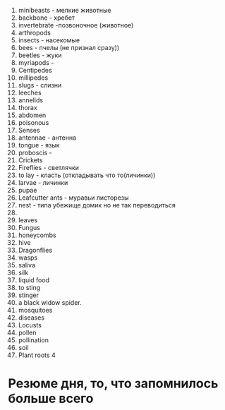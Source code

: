 

1. minibeasts - мелкие животные
2. backbone - хребет
3. invertebrate -позвоночное (животное)
4. arthropods
5. insects - насекомые
6. bees - пчелы (не признал сразу))
7. beetles - жуки 
8. myriapods -
9. Centipedes
10. millipedes
11. slugs - слизни 
12. leeches 
13. annelids
14. thorax
15. abdomen
16. poisonous
17. Senses
18. antennae - антенна
19. tongue - язык
20. proboscis -
21. Crickets
22. Fireflies - светлячки 
23. to lay - класть (откладывать что то(личинки))
24. larvae - личинки
25. pupae
26. Leafcutter ants - муравьи листорезы
27. nest - типа убежище домик но не так переводиться
28. 
29. leaves
30. Fungus
31. honeycombs
32. hive
33. Dragonflies
34. wasps
35. saliva
36. silk
37. liquid food
38. to sting
39. stinger
40. a black widow spider.
41. mosquitoes
42. diseases
43. Locusts
44. pollen
45. pollination
46. soil
47. Plant roots
4








# Резюме дня, то, что запомнилось больше всего